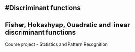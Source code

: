 #Discriminant functions
-----
Fisher, Hokashyap, Quadratic and linear discriminant functions
---
Course project - Statistics and Pattern Recognition
